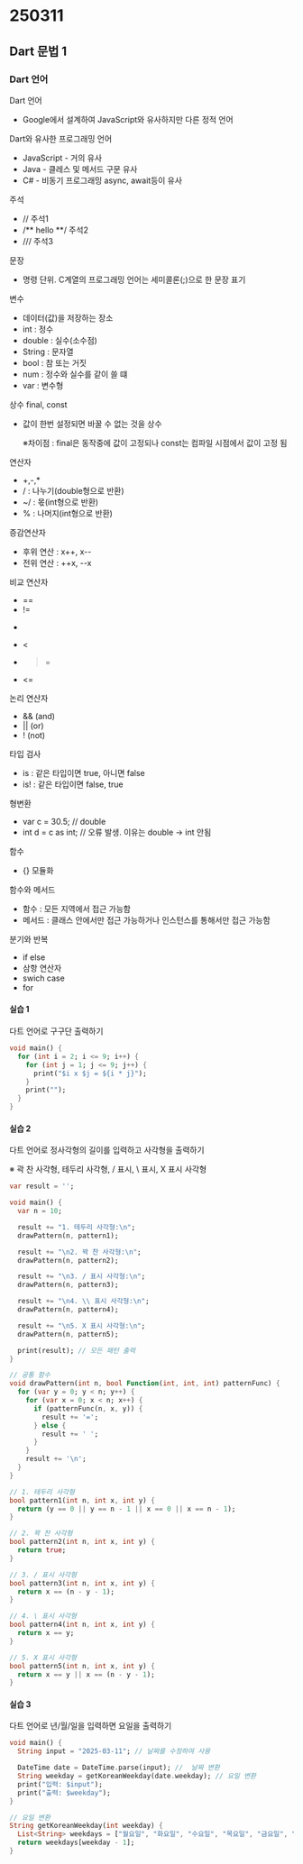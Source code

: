 # 250311
## Dart 문법 1

### Dart 언어
Dart 언어
- Google에서 설계하여 JavaScript와 유사하지만 다른 정적 언어

Dart와 유사한 프로그래밍 언어
- JavaScript - 거의 유사
- Java - 클레스 및 메서드 구문 유사
- C# - 비동기 프로그래밍 async, await등이 유사

주석
- // 주석1
- /** hello **/ 주석2
- /// 주석3

문장
- 명령 단위. C계열의 프로그래밍 언어는 세미콜론(;)으로 한 문장 표기

변수
- 데이터(값)을 저장하는 장소
- int : 정수
- double : 실수(소수점)
- String : 문자열
- bool : 참 또는 거짓
- num : 정수와 실수를 같이 쓸 떄
- var : 변수형

상수 final, const
- 값이 한번 설정되면 바꿀 수 없는 것을 상수
  
  ※차이점 : final은 동작중에 값이 고정되나 const는 컴파일 시점에서 값이 고정 됨

연산자
- +,-,*
- / : 나누기(double형으로 반환)
- ~/ : 몫(int형으로 반환)
- % : 나머지(int형으로 반환)

증감연산자
- 후위 연산 : x++, x--
- 전위 연산 : ++x, --x

비교 연산자
- ==
- !=
- >
- <
- >=
- <=

논리 연산자
- && (and)
- || (or)
- ! (not)

타입 검사
- is : 같은 타입이면 true, 아니면 false
- is! : 같은 타입이면 false, true

형변환
- var c = 30.5;   // double
- int d = c as int; // 오류 발생. 이유는 double -> int 안됨

함수
- {} 모듈화

함수와 메서드
- 함수 : 모든 지역에서 접근 가능함
- 메서드 : 클래스 안에서만 접근 가능하거나 인스턴스를 통해서만 접근 가능함

분기와 반복
- if else
- 삼항 연산자
- swich case
- for



#### 실습 1

다트 언어로 구구단 출력하기

```dart
void main() {
  for (int i = 2; i <= 9; i++) {
    for (int j = 1; j <= 9; j++) {
      print("$i x $j = ${i * j}");
    }
    print("");
  }
}
```

#### 실습 2

다트 언어로 정사각형의 길이를 입력하고 사각형을 출력하기

※ 곽 찬 사각형, 테두리 사각형, / 표시, \ 표시, X 표시 사각형

```dart
var result = '';

void main() {
  var n = 10;

  result += "1. 테두리 사각형:\n";
  drawPattern(n, pattern1);

  result += "\n2. 꽉 찬 사각형:\n";
  drawPattern(n, pattern2);

  result += "\n3. / 표시 사각형:\n";
  drawPattern(n, pattern3);

  result += "\n4. \\ 표시 사각형:\n";
  drawPattern(n, pattern4);

  result += "\n5. X 표시 사각형:\n";
  drawPattern(n, pattern5);

  print(result); // 모든 패턴 출력
}

// 공통 함수
void drawPattern(int n, bool Function(int, int, int) patternFunc) {
  for (var y = 0; y < n; y++) {
    for (var x = 0; x < n; x++) {
      if (patternFunc(n, x, y)) {
        result += '=';
      } else {
        result += ' ';
      }
    }
    result += '\n';
  }
}

// 1. 테두리 사각형
bool pattern1(int n, int x, int y) {
  return (y == 0 || y == n - 1 || x == 0 || x == n - 1);
}

// 2. 꽉 찬 사각형
bool pattern2(int n, int x, int y) {
  return true;
}

// 3. / 표시 사각형
bool pattern3(int n, int x, int y) {
  return x == (n - y - 1);
}

// 4. \ 표시 사각형
bool pattern4(int n, int x, int y) {
  return x == y;
}

// 5. X 표시 사각형
bool pattern5(int n, int x, int y) {
  return x == y || x == (n - y - 1);
}

```

#### 실습 3
다트 언어로 년/월/일을 입력하면 요일을 출력하기

```dart
void main() {
  String input = "2025-03-11"; // 날짜를 수정하여 사용

  DateTime date = DateTime.parse(input); //  날짜 변환
  String weekday = getKoreanWeekday(date.weekday); // 요일 변환
  print("입력: $input");
  print("출력: $weekday");
}

// 요일 변환
String getKoreanWeekday(int weekday) {
  List<String> weekdays = ["월요일", "화요일", "수요일", "목요일", "금요일", "토요일", "일요일"];
  return weekdays[weekday - 1];
}
```
